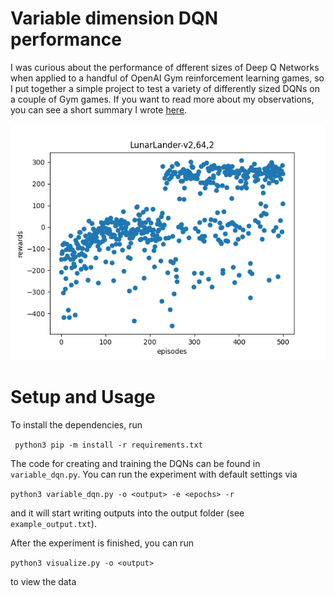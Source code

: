 # Variable dimension DQN performance 
I was curious about the performance of dfferent sizes of Deep Q Networks when applied to a handful of OpenAI Gym reinforcement learning games, so I put together a simple project to test a variety of differently sized DQNs on a couple of Gym games. 
If you want to read more about my observations, you can see a short summary I wrote [here](https://drive.google.com/file/d/1cgKxDrovG6gWUBYMt3pmxFIv8A4QeZmq/view?usp=sharing).

![Sample Image](https://github.com/nicholas-rose/variable-dqn/blob/main/useful_vis/lunar-64x2-strong.png?raw=true "Lunar Lander DQN (64x2) Performance")

# Setup and Usage
To install the dependencies, run

``` python3 pip -m install -r requirements.txt```

The code for creating and training the DQNs can be found in `variable_dqn.py`. You can run the experiment with default settings via

```python3 variable_dqn.py -o <output> -e <epochs> -r```

and it will start writing outputs into the output folder (see `example_output.txt`). 

After the experiment is finished, you can run 

```python3 visualize.py -o <output>```

to view the data